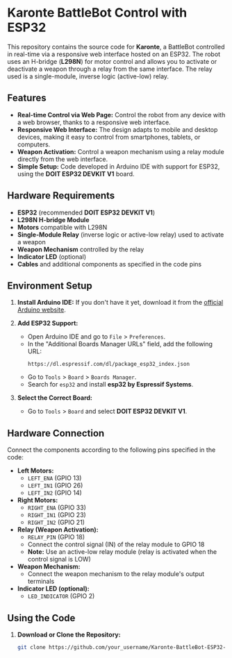 # Karonte BattleBot Control with ESP32

This repository contains the source code for **Karonte**, a BattleBot controlled in real-time via a responsive web interface hosted on an ESP32. The robot uses an H-bridge (**L298N**) for motor control and allows you to activate or deactivate a weapon through a relay from the same interface. The relay used is a single-module, inverse logic (active-low) relay.

## Features

- **Real-time Control via Web Page:** Control the robot from any device with a web browser, thanks to a responsive web interface.
- **Responsive Web Interface:** The design adapts to mobile and desktop devices, making it easy to control from smartphones, tablets, or computers.
- **Weapon Activation:** Control a weapon mechanism using a relay module directly from the web interface.
- **Simple Setup:** Code developed in Arduino IDE with support for ESP32, using the **DOIT ESP32 DEVKIT V1** board.

## Hardware Requirements

- **ESP32** (recommended **DOIT ESP32 DEVKIT V1**)
- **L298N H-bridge Module**
- **Motors** compatible with L298N
- **Single-Module Relay** (inverse logic or active-low relay) used to activate a weapon
- **Weapon Mechanism** controlled by the relay
- **Indicator LED** (optional)
- **Cables** and additional components as specified in the code pins

## Environment Setup

1. **Install Arduino IDE:** If you don't have it yet, download it from the [official Arduino website](https://www.arduino.cc/en/software).

2. **Add ESP32 Support:**

   - Open Arduino IDE and go to `File` > `Preferences`.
   - In the "Additional Boards Manager URLs" field, add the following URL:
     ```
     https://dl.espressif.com/dl/package_esp32_index.json
     ```
   - Go to `Tools` > `Board` > `Boards Manager`.
   - Search for `esp32` and install **esp32 by Espressif Systems**.

3. **Select the Correct Board:**

   - Go to `Tools` > `Board` and select **DOIT ESP32 DEVKIT V1**.

## Hardware Connection

Connect the components according to the following pins specified in the code:

- **Left Motors:**
  - `LEFT_ENA` (GPIO 13)
  - `LEFT_IN1` (GPIO 26)
  - `LEFT_IN2` (GPIO 14)
- **Right Motors:**
  - `RIGHT_ENA` (GPIO 33)
  - `RIGHT_IN1` (GPIO 23)
  - `RIGHT_IN2` (GPIO 21)
- **Relay (Weapon Activation):**
  - `RELAY_PIN` (GPIO 18)
  - Connect the control signal (IN) of the relay module to GPIO 18
  - **Note:** Use an active-low relay module (relay is activated when the control signal is LOW)
- **Weapon Mechanism:**
  - Connect the weapon mechanism to the relay module's output terminals
- **Indicator LED (optional):**
  - `LED_INDICATOR` (GPIO 2)

## Using the Code

1. **Download or Clone the Repository:**

   ```bash
   git clone https://github.com/your_username/Karonte-BattleBot-ESP32-Control.git

